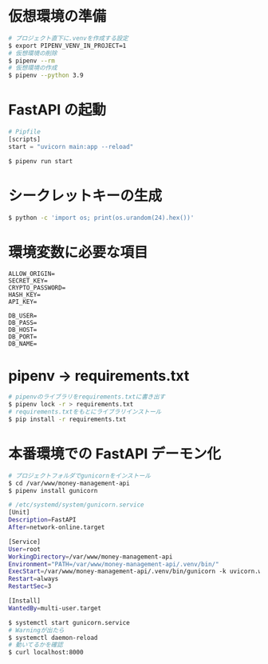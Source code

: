 # 仮想環境の準備

```bash
# プロジェクト直下に.venvを作成する設定
$ export PIPENV_VENV_IN_PROJECT=1
# 仮想環境の削除
$ pipenv --rm
# 仮想環境の作成
$ pipenv --python 3.9
```

# FastAPI の起動

```python
# Pipfile
[scripts]
start = "uvicorn main:app --reload"
```

```bash
$ pipenv run start
```

# シークレットキーの生成

```bash
$ python -c 'import os; print(os.urandom(24).hex())'
```

# 環境変数に必要な項目

```
ALLOW_ORIGIN=
SECRET_KEY=
CRYPTO_PASSWORD=
HASH_KEY=
API_KEY=

DB_USER=
DB_PASS=
DB_HOST=
DB_PORT=
DB_NAME=
```

# pipenv -> requirements.txt

```bash
# pipenvのライブラリをrequirements.txtに書き出す
$ pipenv lock -r > requirements.txt
# requirements.txtをもとにライブラリインストール
$ pip install -r requirements.txt
```

# 本番環境での FastAPI デーモン化

```bash
# プロジェクトフォルダでgunicornをインストール
$ cd /var/www/money-management-api
$ pipenv install gunicorn
```

```bash
# /etc/systemd/system/gunicorn.service
[Unit]
Description=FastAPI
After=network-online.target

[Service]
User=root
WorkingDirectory=/var/www/money-management-api
Environment="PATH=/var/www/money-management-api/.venv/bin/"
ExecStart=/var/www/money-management-api/.venv/bin/gunicorn -k uvicorn.workers.UvicornWorker main:app
Restart=always
RestartSec=3

[Install]
WantedBy=multi-user.target
```

```bash
$ systemctl start gunicorn.service
# Warningが出たら
$ systemctl daemon-reload
# 動いてるかを確認
$ curl localhost:8000
```
